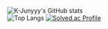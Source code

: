 ![K-Junyyy's GitHub stats](https://github-readme-stats.vercel.app/api?username=znight1020&show_icons=true&theme=defalut)  
![Top Langs](https://github-readme-stats.vercel.app/api/top-langs/?username=znight1020&layout=Demo&theme=dark)
[![Solved.ac Profile](http://mazassumnida.wtf/api/generate_badge?boj=znight1020)](https://solved.ac/znight1020)
